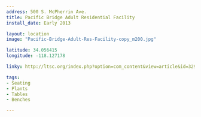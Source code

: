 ```yaml
---
address: 500 S. McPherrin Ave.
title: Pacific Bridge Adult Residential Facility 
install_date: Early 2013

layout: location
image: "Pacific-Bridge-Adult-Res-Facility-copy_m200.jpg"

latitude: 34.056415
longitude: -118.127178

linky: http://ltsc.org/index.php?option=com_content&view=article&id=329

tags:	
- Seating
- Plants
- Tables
- Benches

---
```

